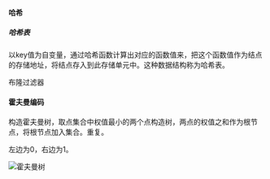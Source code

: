 #### 哈希

##### 哈希表

以key值为自变量，通过哈希函数计算出对应的函数值来，把这个函数值作为结点的存储地址，将结点存入到此存储单元中。这种数据结构称为哈希表。

布隆过滤器

#### 霍夫曼编码

构造霍夫曼树，取点集合中权值最小的两个点构造树，两点的权值之和作为根节点，将根节点加入集合。重复。

左边为0，右边为1。

![霍夫曼树](https://img-blog.csdn.net/20180828202906929?watermark/2/text/aHR0cHM6Ly9ibG9nLmNzZG4ubmV0L3FxXzM2NjUzNTA1/font/5a6L5L2T/fontsize/400/fill/I0JBQkFCMA==/dissolve/70)

